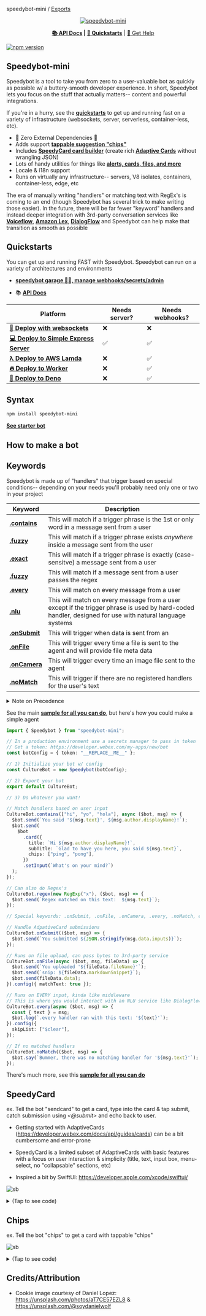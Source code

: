 speedybot-mini / [Exports](modules.md)

<p align="center">
  <a href="https://www.npmjs.com/package/speedybot-mini">
    <picture>
      <source media="(prefers-color-scheme: dark)"  srcset="https://github.com/valgaze/speedybot-mini/raw/deploy/docs/assets/logo.png?raw=true">
      <source media="(prefers-color-scheme: light)" srcset="https://github.com/valgaze/speedybot-mini/raw/deploy/docs/assets/logo.png?raw=true">
    <img alt="speedybot-mini" src="https://www.npmjs.com/package/speedybot-mini">
    </picture>
  </a>
</p>

<p align="center">
  <b><a href="https://github.com/valgaze/speedybot-mini/blob/deploy/api-docs/modules.md#classes">📚 API Docs</a> |
  <a href="#quickstarts">🚀 Quickstarts</a></b> |
  <a href="https://github.com/valgaze/speedybot-mini/discussions">💬 Get Help</a></b>
</p>

[![npm version](https://badge.fury.io/js/speedybot-mini.svg)](https://www.npmjs.com/package/speedybot-mini)

## Speedybot-mini

Speedybot is a tool to take you from zero to a user-valuable bot as quickly as possible w/ a buttery-smooth developer experience. In short, Speedybot lets you focus on the stuff that actually matters-- content and powerful integrations.

If you're in a hurry, see the **[quickstarts](#quickstarts)** to get up and running fast on a variety of infrastructure (websockets, server, serverless, container-less, etc).

- 🌟 Zero External Dependencies 🌟
- Adds support **[tappable suggestion "chips"](#chips)**
- Includes **[SpeedyCard card builder](#speedycard)** (create rich **[Adaptive Cards](https://developer.webex.com/docs/api/guides/cards)** without wrangling JSON)
- Lots of handy utilities for things like **[alerts, cards, files, and more](https://github.com/valgaze/speedybot-mini/blob/deploy/api-docs/classes/BotInst.md#methods)**
- Locale & i18n support
- Runs on virtually any infrastructure-- servers, V8 isolates, containers, container-less, edge, etc

The era of manually writing "handlers" or matching text with RegEx's is coming to an end (though Speedybot has several trick to make writing those easier). In the future, there will be far fewer "keyword" handlers and instead deeper integration with 3rd-party conversation services like **[Voiceflow](https://www.voiceflow.com/)**, **[Amazon Lex](https://aws.amazon.com/lex/)**, **[DialogFlow](https://cloud.google.com/dialogflow/docs)** and Speedybot can help make that transition as smooth as possible

## Quickstarts

You can get up and running FAST with Speedybot. Speedybot can run on a variety of architectures and environments

- **[speedybot garage 🔧🤖, manage webhooks/secrets/admin](https://codepen.io/valgaze/pen/MWVjEZV)**

- 📚 **[API Docs](https://github.com/valgaze/speedybot-mini/blob/deploy/api-docs/modules.md#classes)**

| Platform                                                                                                                          | Needs server? | Needs webhooks? |
| --------------------------------------------------------------------------------------------------------------------------------- | ------------- | --------------- |
| **[🔌 Deploy with websockets](https://github.com/valgaze/speedybot-mini/tree/deploy/examples/websockets)**                        | ❌            | ❌              |
| **[💻 Deploy to Simple Express Server](https://github.com/valgaze/speedybot-mini/tree/deploy/examples/express-incoming-webhook)** | ✅            | ✅              |
| **[λ Deploy to AWS Lamda](https://github.com/valgaze/speedybot-mini/tree/deploy/examples/aws-lambda)**                            | ❌            | ✅              |
| **[🔥 Deploy to Worker](https://github.com/valgaze/speedybot-mini/tree/deploy/examples/worker)**                                  | ❌            | ✅              |
| **[🦖 Deploy to Deno](https://github.com/valgaze/speedybot-mini/tree/deploy/examples/deno)**                                      | ❌            | ✅              |

## Syntax

```sh
npm install speedybot-mini
```

**[See starter bot](https://github.com/valgaze/speedybot-mini/blob/deploy/settings/config.ts)**

## How to make a bot

## Keywords

Speedybot is made up of "handlers" that trigger based on special conditions-- depending on your needs you'll probably need only one or two in your project

| Keyword                                                                                                       | Description                                                                                                                                             |
| ------------------------------------------------------------------------------------------------------------- | ------------------------------------------------------------------------------------------------------------------------------------------------------- |
| **[.contains](https://github.com/valgaze/speedybot-mini/blob/deploy/api-docs/classes/Speedybot.md#contains)** | This will match if a trigger phrase is the 1st or only word in a message sent from a user                                                               |
| **[.fuzzy](https://github.com/valgaze/speedybot-mini/blob/deploy/api-docs/classes/Speedybot.md#fuzzy)**       | This will match if a trigger phrase exists _anywhere_ inside a message sent from the user                                                               |
| **[.exact](https://github.com/valgaze/speedybot-mini/blob/deploy/api-docs/classes/Speedybot.md#exact)**       | This will match if a trigger phrase is exactly (case-sensitve) a message sent from a user                                                               |
| **[.fuzzy](https://github.com/valgaze/speedybot-mini/blob/deploy/api-docs/classes/Speedybot.md#regex)**       | This will match if a message sent from a user passes the regex                                                                                          |
| **[.every](https://github.com/valgaze/speedybot-mini/blob/deploy/api-docs/classes/Speedybot.md#every)**       | This will match on every message from a user                                                                                                            |
| **[.nlu](https://github.com/valgaze/speedybot-mini/blob/deploy/api-docs/classes/Speedybot.md#nlu)**           | This will match on every message from a user except if the trigger phrase is used by hard-coded handler, designed for use with natural language systems |
| **[.onSubmit](https://github.com/valgaze/speedybot-mini/blob/deploy/api-docs/classes/Speedybot.md#onSubmit)** | This will trigger when data is sent from an **[](https://developer.webex.com/docs/api/guides/cards)**                                                   |
| **[.onFile](https://github.com/valgaze/speedybot-mini/blob/deploy/api-docs/classes/Speedybot.md#onFile)**     | This will trigger every time a file is sent to the agent and will provide file meta data                                                                |
| **[.onCamera](https://github.com/valgaze/speedybot-mini/blob/deploy/api-docs/classes/Speedybot.md#onCamera)** | This will trigger every time an image file sent to the agent                                                                                            |
| **[.noMatch](https://github.com/valgaze/speedybot-mini/blob/deploy/api-docs/classes/Speedybot.md#noMatch)**   | This will trigger if there are no registered handlers for the user's text                                                                               |

<details>
<summary>Note on Precedence</summary>

Rule: the 1st registered handler will match in the event of a conflict

Ex. Below since it was set first, fuzzy will take precedence over `contains`

```ts
import { Speedybot, Config } from "speedybot-mini";

const botConfig: Config = {
  token: "__REPLACE__ME__",
};

// 1) Initialize your bot w/ config
const CultureBot = new Speedybot(botConfig);

CultureBot.fuzzy("hi", ($bot, msg) => {
  $bot.send("Fuzzy launched");
});

CultureBot.contains("hi", ($bot, msg) => {
  $bot.send("Contains launched");
});
```

</details>

See the main **[sample for all you can do](./settings/config.ts)**, but here's how you could make a simple agent

```ts
import { Speedybot } from "speedybot-mini";

// In a production environment use a secrets manager to pass in token
// Get a token: https://developer.webex.com/my-apps/new/bot
const botConfig = { token: "__REPLACE__ME__" };

// 1) Initialize your bot w/ config
const CultureBot = new Speedybot(botConfig);

// 2) Export your bot
export default CultureBot;

// 3) Do whatever you want!

// Match handlers based on user input
CultureBot.contains(["hi", "yo", "hola"], async ($bot, msg) => {
  $bot.send(`You said '${msg.text}', ${msg.author.displayName}!`);
  $bot.send(
    $bot
      .card({
        title: `Hi ${msg.author.displayName}!`,
        subTitle: `Glad to have you here, you said ${msg.text}`,
        chips: ["ping", "pong"],
      })
      .setInput(`What's on your mind?`)
  );
});

// Can also do Regex's
CultureBot.regex(new RegExp("x"), ($bot, msg) => {
  $bot.send(`Regex matched on this text:  ${msg.text}`);
});

// Special keywords: .onSubmit, .onFile, .onCamera, .every, .noMatch, etc

// Handle AdpativeCard submissions
CultureBot.onSubmit(($bot, msg) => {
  $bot.send(`You submitted ${JSON.stringify(msg.data.inputs)}`);
});

// Runs on file upload, can pass bytes to 3rd-party service
CultureBot.onFile(async ($bot, msg, fileData) => {
  $bot.send(`You uploaded '${fileData.fileName}'`);
  $bot.send(`snip: ${fileData.markdownSnippet}`);
  $bot.send(fileData.data);
}).config({ matchText: true });

// Runs on EVERY input, kinda like middleware
// This is where you would interact with an NLU service like DialogFlow, Amazon Lex, Voiceflow, etc
CultureBot.every(async ($bot, msg) => {
  const { text } = msg;
  $bot.log(`.every handler ran with this text: '${text}'`);
}).config({
  skipList: ["$clear"],
});

// If no matched handlers
CultureBot.noMatch(($bot, msg) => {
  $bot.say(`Bummer, there was no matching handler for '${msg.text}'`);
});
```

There's much more, see this **[sample for all you can do](./settings/config.ts)**

## SpeedyCard

ex. Tell the bot "sendcard" to get a card, type into the card & tap submit, catch submission using _<@submit>_ and echo back to user.

- Getting started with AdaptiveCards (https://developer.webex.com/docs/api/guides/cards) can be a bit cumbersome and error-prone

- SpeedyCard is a limited subset of AdaptiveCards with basic features with a focus on user interaction & simplicity (title, text, input box, menu-select, no "collapsable" sections, etc)

- Inspired a bit by SwiftUI: https://developer.apple.com/xcode/swiftui/

![sb](https://github.com/valgaze/speedybot-mini/raw/deploy/docs/assets/demo_sendcard.gif)

<details>
<summary>(Tap to see code)</summary>

```ts
import { Speedybot } from "speedybot-mini";

// In a production environment use a secrets manager to pass in token
// Get a token: https://developer.webex.com/my-apps/new/bot
const botConfig = { token: "__REPLACE__ME__" };

// 1) Initialize your bot w/ config
const CultureBot = new Speedybot(botConfig);

// 2) Export your bot
export default CultureBot;

// 3) Do whatever you want!
// Match handlers based on user input like
CultureBot.contains("hi", async ($bot, msg) => {
  $bot.send(`You said '${msg.text}', ${msg.author.displayName}!`);
});

// Handle/capture AdpativeCard submissions
CultureBot.onSubmit(($bot, msg) => {
  $bot.send(`You submitted ${JSON.stringify(msg.data.inputs)}`);
});

// send a card

CultureBot.contains("sendcard", async ($bot, msg) => {
  const cardPayload = $bot
    .card()
    .setTitle("System is 👍")
    .setSubtitle("If you see this card, everything is working")
    .setImage("https://i.imgur.com/SW78JRd.jpg")
    .setInput(`What's on your mind?`)
    .setTable([[`Bot's Time`, new Date().toTimeString()]])
    .setData({ mySpecialData: { a: 1, b: 2 } })
    .setUrl(
      "https://www.youtube.com/watch?v=3GwjfUFyY6M",
      "Take a moment to celebrate"
    );
});
```

</details>

## Chips

ex. Tell the bot "chips" to get a card with tappable "chips"

![sb](https://github.com/valgaze/speedybot-mini/raw/deploy/docs/assets/demo_chips.gif)

<details>
<summary>(Tap to see code)</summary>

```ts
import { Speedybot } from "speedybot-mini";

// In a production environment use a secrets manager to pass in token
// Get a token: https://developer.webex.com/my-apps/new/bot
const botConfig = { token: "__REPLACE__ME__" };

// 1) Initialize your bot w/ config
const CultureBot = new Speedybot(botConfig);

// 2) Export your bot
export default CultureBot;

// 3) Do whatever you want!
// Match handlers based on user input like
CultureBot.contains("hi", async ($bot, msg) => {
  $bot.send(`You said '${msg.text}', ${msg.author.displayName}!`);
});

// Handle/capture AdpativeCard submissions (non-chip submission)
CultureBot.onSubmit(($bot, msg) => {
  $bot.send(`You submitted ${JSON.stringify(msg.data.inputs)}`);
});

CultureBot.contains(["ping", "pong"], ($bot, msg) => {
  const { text } = msg;
  if (text === "ping") {
    $bot.send("pong");
  } else if (text === "pong") {
    $bot.send("ping");
  }
});

// send a card with tappable chips

CultureBot.contains("chips", async ($bot, msg) => {
  $bot.send(
    $bot
      .card()
      .setChips([
        "hey",
        "ping",
        { label: "say the phrase pong", keyword: "pong" },
      ])
  );
});
```

</details>

## Credits/Attribution

- Cookie image courtesy of Daniel Lopez: https://unsplash.com/photos/aT7CE57EZL8 & https://unsplash.com/@soydanielwolf
